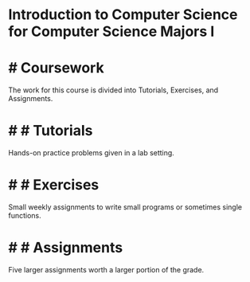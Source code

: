 
# Introduction to Computer Science for Computer Science Majors I

# # Coursework

The work for this course is divided into Tutorials, Exercises, and Assignments.

# # # Tutorials

Hands-on practice problems given in a lab setting.

# # # Exercises

Small weekly assignments to write small programs or sometimes single functions.

# # # Assignments

Five larger assignments worth a larger portion of the grade.

